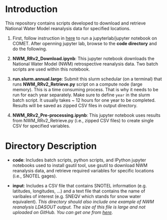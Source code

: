 # Introduction
This repository contains scripts developed to download and retrieve National Water Model reanalysis data for specified locations. 

1. First, follow instruction in [here](https://github.com/igarousi/XSEDE/tree/master/run_notebooks_on_comet) to run a jupyterlab/jupyter notebook on COMET. After openning jupyter lab, browse to the **code directory** and do the following.

2. **NWM_RRv2_Download.ipynb**: This jupyter notebook downloads the National Water Model (NWM) retrospective reanalysis data. Two batch scripts are used within this notebook.

3. **run.slurm.annual.large**: Submit this slurm schedular (on a terminal) that runs **NWM_RRv2_Retrieve.py** script on a compute node (large memory). This is a time consuming process. That is why it needs to be run for each year separately. Make sure to define `year` in the slurm batch script. It usually takes ~ 12 hours for one year to be completed. Results will be saved as zipped CSV files in output directory.  

4. **NWM_RRv2_Pre-processing.ipynb**: This jupyter notebook uses results from NWM_RRv2_Retrieve.py (i.e., zipped CSV files) to create single CSV for specified variables. 


# Directory Description

* **code**: Includes batch scripts, python scripts, and IPython jupyter notebooks used to install gsutil tool, use gsutil to download NWM reanalysis data, and retrieve required variables for specific locations (i.e., SNOTEL gages).

* **input**: Includes a CSV file that contains SNOTEL information (e.g. latitudes, longitudes, ...) and a text file that contains the name of varibales of interest (e.g. SNEQV which stands for snow water equivalent). *This directory should also include one example of NWM reanalysis LDASOUT output. The size of this file is large and not uploaded on GitHub. You can get one from [here](https://console.cloud.google.com/storage/browser/national-water-model-v2/full_physics/?pli=1).*


